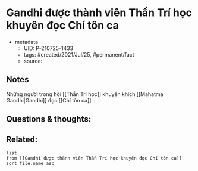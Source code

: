 ---
---

# Gandhi được thành viên Thần Trí học khuyên đọc Chí tôn ca

- metadata
	- UID: P-210725-1433
	- tags: #created/2021/Jul/25, #permanent/fact 
	- source: 

## Notes
Những người trong hội [[Thần Trí học]] khuyến khích [[Mahatma Gandhi|Gandhi]] đọc [[Chí tôn ca]]

## Questions & thoughts:

## Related:
```dataview
list
from [[Gandhi được thành viên Thần Trí học khuyên đọc Chí tôn ca]]
sort file.name asc
```
